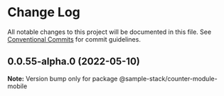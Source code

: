 # Change Log

All notable changes to this project will be documented in this file.
See [Conventional Commits](https://conventionalcommits.org) for commit guidelines.

## 0.0.55-alpha.0 (2022-05-10)

**Note:** Version bump only for package @sample-stack/counter-module-mobile
